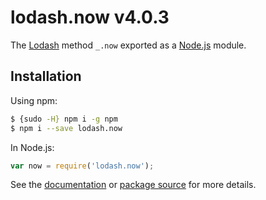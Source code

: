 # lodash.now v4.0.3

The [Lodash](https://lodash.com/) method `_.now` exported as a [Node.js](https://nodejs.org/) module.

## Installation

Using npm:
```bash
$ {sudo -H} npm i -g npm
$ npm i --save lodash.now
```

In Node.js:
```js
var now = require('lodash.now');
```

See the [documentation](https://lodash.com/docs#now) or [package source](https://github.com/lodash/lodash/blob/4.0.3-npm-packages/lodash.now) for more details.
